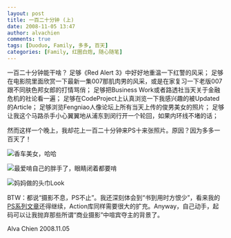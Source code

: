 ```yaml
---
layout: post
title: 一百二十分钟 (上)
date: 2008-11-05 13:47
author: alvachien
comments: true
tags: [Duoduo, Family, 多多, 百天]
categories: [Family, 红圈白炮, 随心随笔]
---
```


一百二十分钟能干啥？
足够《Red Alert 3》中好好地重温一下红警的风采；
足够在电影院里面欣赏一下最新一集007那肌肉男的风采，或是在家复习一下老版007跟不同肤色邦女郎的打情骂俏；
足够把Business Work或者路透社当天关于金融危机的社论看一遍；
足够在CodeProject上认真浏览一下我感兴趣的被Updated的Article；
足够浏览Fengniao人像论坛上所有当天上传的俊男美女的照片；
足够让我这个马路杀手小心翼翼地从浦东到闵行开一个轮回，如果内环线不堵的话；

然而这样一个晚上，我却花上一百二十分钟来PS十来张照片。原因？因为多多一百天了！


![香车美女，哈哈](http://farm4.static.flickr.com/3211/3004787051_4f2d0565ac_b.jpg)


![最爱啃自己的胖手了，眼睛闭着都要啃](http://farm4.static.flickr.com/3150/3004784963_08e89db1cd_b.jpg)


![妈妈做的头巾Look](http://farm4.static.flickr.com/3229/3005622566_edc645c1fc_b.jpg)


BTW：都说“摄影不息，PS不止”。我还深刻体会到“书到用时方恨少”，看来我的 [PS系列文章](http://blog.csdn.net/alvachien/category/240383.aspx)还得继续，Action库同样需要很大的扩充。Anyway，自己动手，起码可以让我抛弃那些所谓“商业摄影”中喧宾夺主的背景了。


Alva Chien
2008.11.05

